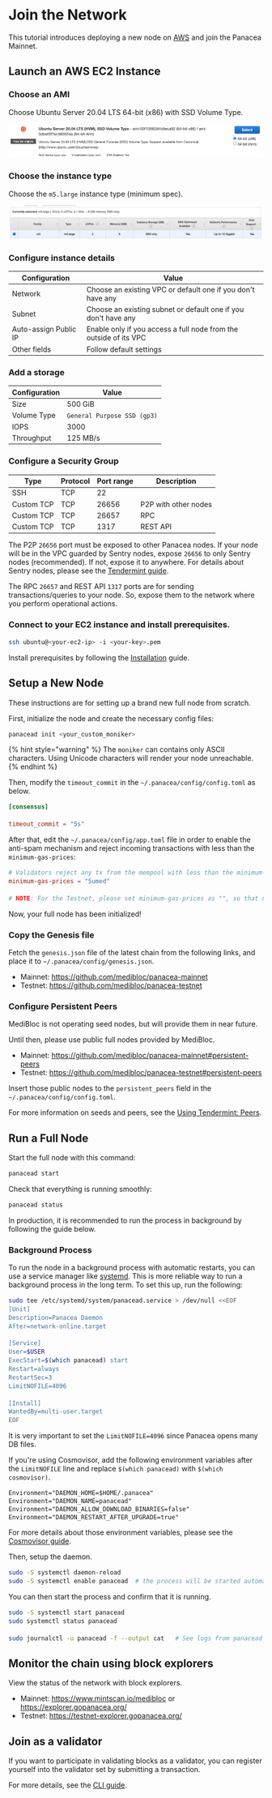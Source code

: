 # Join the Network

This tutorial introduces deploying a new node on [AWS](https://aws.amazon.com/) and join the Panacea Mainnet.


## Launch an AWS EC2 Instance

### Choose an AMI

Choose Ubuntu Server 20.04 LTS 64-bit (x86) with SSD Volume Type.

![](../assets/fullnode/ec2-ami.png)

### Choose the instance type

Choose the `m5.large` instance type (minimum spec).

![](../assets/fullnode/ec2-instance-type.png)

### Configure instance details

Configuration | Value
--------------|-------
Network | Choose an existing VPC or default one if you don't have any
Subnet | Choose an existing subnet or default one if you don't have any
Auto-assign Public IP | Enable only if you access a full node from the outside of its VPC
Other fields | Follow default settings

### Add a storage

Configuration | Value
--------------|-------
Size | 500 GiB
Volume Type | `General Purpose SSD (gp3)`
IOPS | 3000
Throughput | 125 MB/s

### Configure a Security Group

Type | Protocol | Port range |  Description
-----|----------|------------|-------------
SSH | TCP | 22 |
Custom TCP | TCP | 26656 | P2P with other nodes
Custom TCP | TCP | 26657 | RPC
Custom TCP | TCP | 1317 | REST API

The P2P `26656` port must be exposed to other Panacea nodes.
If your node will be in the VPC guarded by Sentry nodes, expose `26656` to only Sentry nodes (recommended).
If not, expose it to anywhere.
For details about Sentry nodes, please see the [Tendermint guide](https://docs.tendermint.com/master/nodes/validators.html#local-configuration).

The RPC `26657` and REST API `1317` ports are for sending transactions/queries to your node.
So, expose them to the network where you perform operational actions.


### Connect to your EC2 instance and install prerequisites.

```bash
ssh ubuntu@<your-ec2-ip> -i <your-key>.pem
```

Install prerequisites by following the [Installation](installation.md) guide.


## Setup a New Node

These instructions are for setting up a brand new full node from scratch.

First, initialize the node and create the necessary config files:

```bash
panacead init <your_custom_moniker>
```

{% hint style="warning" %}
The `moniker` can contains only ASCII characters. Using Unicode characters will render your node unreachable.
{% endhint %}

Then, modify the `timeout_commit` in the `~/.panacea/config/config.toml` as below.
```toml
[consensus]

timeout_commit = "5s"
```

After that, edit the `~/.panacea/config/app.toml` file in order to enable the anti-spam mechanism and reject incoming transactions with less than the `minimum-gas-prices`:
```toml
# Validators reject any tx from the mempool with less than the minimum-gas-prices.
minimum-gas-prices = "5umed"

# NOTE: For the Testnet, please set minimum-gas-prices as "", so that no fee is required.
```

Now, your full node has been initialized!

### Copy the Genesis file

Fetch the `genesis.json` file of the latest chain from the following links, and place it to `~/.panacea/config/genesis.json`.
- Mainnet: https://github.com/medibloc/panacea-mainnet
- Testnet: https://github.com/medibloc/panacea-testnet

### Configure Persistent Peers

MediBloc is not operating seed nodes, but will provide them in near future.

Until then, please use public full nodes provided by MediBloc.
- Mainnet: https://github.com/medibloc/panacea-mainnet#persistent-peers
- Testnet: https://github.com/medibloc/panacea-testnet#persistent-peers

Insert those public nodes to the `persistent_peers` field in the `~/.panacea/config/config.toml`.

For more information on seeds and peers, see the [Using Tendermint: Peers](https://docs.tendermint.com/master/tendermint-core/using-tendermint.html#peers).


## Run a Full Node

Start the full node with this command:

```bash
panacead start
```

Check that everything is running smoothly:

```bash
panacead status
```

In production, it is recommended to run the process in background by following the guide below.

### Background Process

To run the node in a background process with automatic restarts, you can use a service manager like [systemd](https://wiki.archlinux.org/title/systemd).
This is more reliable way to run a background process in the long term.
To set this up, run the following:
```bash
sudo tee /etc/systemd/system/panacead.service > /dev/null <<EOF  
[Unit]
Description=Panacea Daemon
After=network-online.target

[Service]
User=$USER
ExecStart=$(which panacead) start
Restart=always
RestartSec=3
LimitNOFILE=4096

[Install]
WantedBy=multi-user.target
EOF
```

It is very important to set the `LimitNOFILE=4096` since Panacea opens many DB files.

If you're using Cosmovisor, add the following environment variables after the `LimitNOFILE` line and replace `$(which panacead)` with `$(which cosmovisor)`.
```
Environment="DAEMON_HOME=$HOME/.panacea"
Environment="DAEMON_NAME=panacead"
Environment="DAEMON_ALLOW_DOWNLOAD_BINARIES=false"
Environment="DAEMON_RESTART_AFTER_UPGRADE=true"
```
For more details about those environment variables, please see the [Cosmovisor guide](cosmovisor.md).

Then, setup the daemon.
```bash
sudo -S systemctl daemon-reload
sudo -S systemctl enable panacead  # the process will be started automatically whenever your system is booted.
```

You can then start the process and confirm that it is running.
```bash
sudo -S systemctl start panacead
sudo systemctl status panacead

sudo journalctl -u panacead -f --output cat   # See logs from panacead
```

## Monitor the chain using block explorers

View the status of the network with block explorers.
- Mainnet: https://www.mintscan.io/medibloc or https://explorer.gopanacea.org/
- Testnet: https://testnet-explorer.gopanacea.org/

## Join as a validator

If you want to participate in validating blocks as a validator,
you can register yourself into the validator set by submitting a transaction.

For more details, see the [CLI guide](interaction-with-the-network-cli.md#staking).
